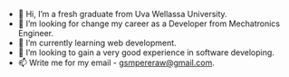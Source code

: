 - 👋 Hi, I’m a fresh graduate from Uva Wellassa University.
- 👀 I’m looking for change my career as a Developer from Mechatronics Engineer.
- 🌱 I’m currently learning web development.
- 💞️ I’m looking to gain a very good experience in software developing.
- 📫 Write me for my email - gsmpereraw@gmail.com.

<!---
gsmperera/gsmperera is a ✨ special ✨ repository because its `README.md` (this file) appears on your GitHub profile.
You can click the Preview link to take a look at your changes.
--->
